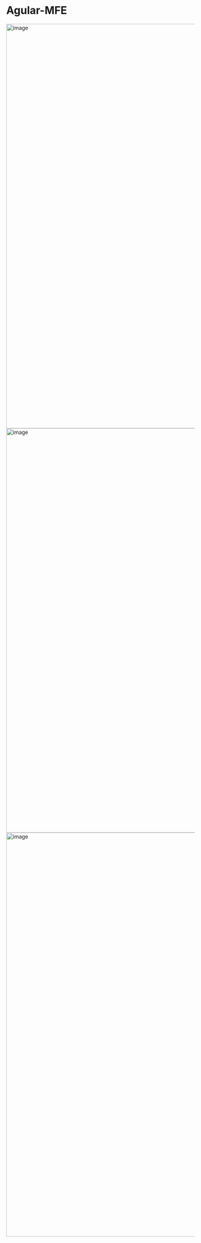 # Agular-MFE
<img width="1918" height="1078" alt="image" src="https://github.com/user-attachments/assets/5025c7de-e7fb-42da-91fb-3b9d27593bd2" />
<img width="1912" height="1078" alt="image" src="https://github.com/user-attachments/assets/43e87594-eaa5-4210-ae54-6916d0a88539" />
<img width="1913" height="1077" alt="image" src="https://github.com/user-attachments/assets/7c037de8-d80a-4fd1-bff0-fcec07949d60" />


